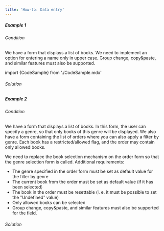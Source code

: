 ```yaml
---
title: 'How-to: Data entry'
---
```


##### Example 1

###### Condition

We have a form that displays a list of books. We need to implement an option for entering a name only in upper case. Group change, copy&paste, and similar features must also be supported.

import {CodeSample} from './CodeSample.mdx'

<CodeSample url="https://documentation.lsfusion.org/sample?file=UseCaseInput&block=sample1"/>

###### Solution

<CodeSample url="https://documentation.lsfusion.org/sample?file=UseCaseInput&block=solution1"/>

  

##### Example 2

###### Condition

We have a form that displays a list of books. In this form, the user can specify a genre, so that only books of this genre will be displayed. We also have a form containing the list of orders where you can also apply a filter by genre. Each book has a restricted/allowed flag, and the order may contain only allowed books.

<CodeSample url="https://documentation.lsfusion.org/sample?file=UseCaseInput&block=sample2"/>

We need to replace the book selection mechanism on the order form so that the genre selection form is called. Additional requirements:

-   The genre specified in the order form must be set as default value for the filter by genre
-   The current book from the order must be set as default value (if it has been selected)
-   The book in the order must be resettable (i. e. it must be possible to set the "Undefined" value)
-   Only allowed books can be selected
-   Group change, copy&paste, and similar features must also be supported for the field.

###### Solution

<CodeSample url="https://documentation.lsfusion.org/sample?file=UseCaseInput&block=solution2"/>

  
